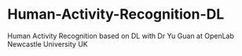 # Human-Activity-Recognition-DL
Human Activity Recognition based on DL with Dr Yu Guan at OpenLab Newcastle University UK

